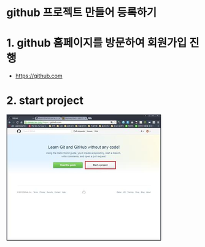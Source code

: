 github 프로젝트 만들어 등록하기
===============================

# 1. github 홈페이지를 방문하여 회원가입 진행
* <https://github.com>

# 2. start project

![start project](https://raw.githubusercontent.com/robo0801/Using_Git/master/1.jpg)
